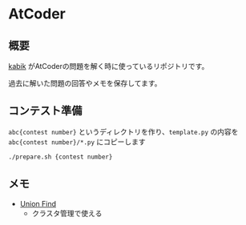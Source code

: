 # AtCoder

## 概要

[kabik](https://atcoder.jp/users/kabik) がAtCoderの問題を解く時に使っているリポジトリです。

過去に解いた問題の回答やメモを保存してます。


## コンテスト準備

`abc{contest number}` というディレクトリを作り、`template.py` の内容を `abc{contest number}/*.py` にコピーします

```bash
./prepare.sh {contest number}
```


## メモ

- [Union Find](https://www.slideshare.net/chokudai/union-find-49066733)
    - クラスタ管理で使える

